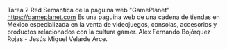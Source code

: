 Tarea 2
Red Semantica de la paguina web "GamePlanet" https://gameplanet.com 
Es una paguina web de una cadena de tiendas en México especializada en la venta de videojuegos, consolas, accesorios y productos relacionados con la cultura gamer.
Alex Fernando Bojórquez Rojas - 
Jesús Miguel Velarde Arce.
